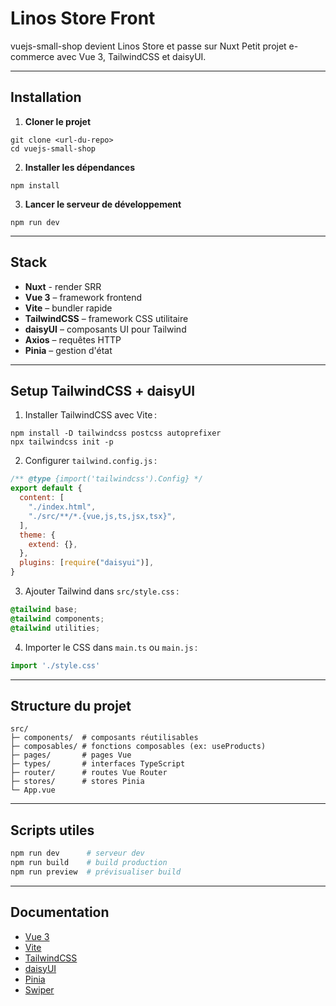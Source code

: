 # Linos Store Front

vuejs-small-shop devient Linos Store et passe sur Nuxt
Petit projet e-commerce avec Vue 3, TailwindCSS et daisyUI.

---

## Installation

1. **Cloner le projet**
```
git clone <url-du-repo>
cd vuejs-small-shop
```

2. **Installer les dépendances**
```
npm install
```

3. **Lancer le serveur de développement**
```
npm run dev
```

---

## Stack
- **Nuxt** - render SRR
- **Vue 3** – framework frontend
- **Vite** – bundler rapide
- **TailwindCSS** – framework CSS utilitaire
- **daisyUI** – composants UI pour Tailwind
- **Axios** – requêtes HTTP
- **Pinia** – gestion d'état

---

## Setup TailwindCSS + daisyUI

1. Installer TailwindCSS avec Vite :

```
npm install -D tailwindcss postcss autoprefixer
npx tailwindcss init -p
```

2. Configurer `tailwind.config.js` :

```js
/** @type {import('tailwindcss').Config} */
export default {
  content: [
    "./index.html",
    "./src/**/*.{vue,js,ts,jsx,tsx}",
  ],
  theme: {
    extend: {},
  },
  plugins: [require("daisyui")],
}
```

3. Ajouter Tailwind dans `src/style.css` :

```css
@tailwind base;
@tailwind components;
@tailwind utilities;
```

4. Importer le CSS dans `main.ts` ou `main.js` :

```ts
import './style.css'
```

---

## Structure du projet

```
src/
├─ components/  # composants réutilisables
├─ composables/ # fonctions composables (ex: useProducts)
├─ pages/       # pages Vue
├─ types/       # interfaces TypeScript
├─ router/      # routes Vue Router
├─ stores/      # stores Pinia
└─ App.vue
```

---

## Scripts utiles

```bash
npm run dev      # serveur dev
npm run build    # build production
npm run preview  # prévisualiser build
```

---

## Documentation

- [Vue 3](https://vuejs.org/)
- [Vite](https://vitejs.dev/)
- [TailwindCSS](https://tailwindcss.com/docs/installation/using-vite)
- [daisyUI](https://daisyui.com/)
- [Pinia](https://pinia.vuejs.org/)
- [Swiper](https://swiperjs.com/)
